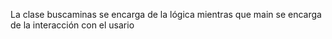 La clase buscaminas se encarga de la lógica mientras que main se encarga de la interacción con el usario

